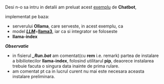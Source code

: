 Desi n-o sa intru in detalii am preluat acest [exemplu](https://docs.llamaindex.ai/en/stable/api_reference/llms/ollama/) de **Chatbot**, 

implementat pe baza:

- serverului **Ollama**, care serveste, in acest exemplu, ca
- model [***LLM***](https://klu.ai/glossary/ollama)=[**llama3**](https://www.casedone.ai/blog/ollama-beginner-guide-to-local-llm-and-api-hosting),  iar ca si integrator se foloseste
- **llama-index**

***Observatie***

   - in fisierul ***_Run.bat*** am comentat(cu **rem** i.e. remark) partea de instalare a bibiliotecilor **llama-index**, folosind utilitarul **pip**,
  deaorece instalarea trebuie facuta o singura data inainte de prima rulare.
   - am comentat pt ca in lucrul curent nu mai este necesara aceasta instalare preliminara.
